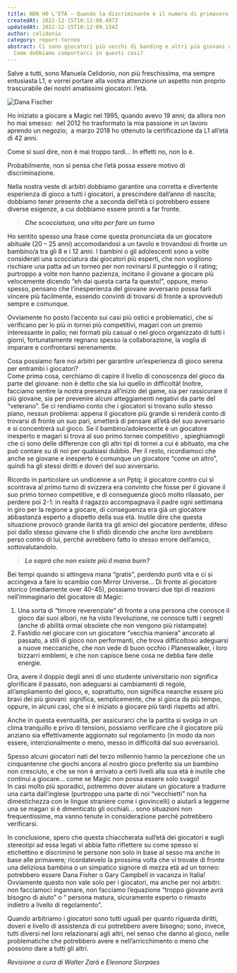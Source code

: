 ```yaml
---
title: NON HO L'ETÀ – Quando la discriminante è il numero di primavere
createdAt: 2022-12-15T10:12:08.497Z
updatedAt: 2022-12-15T10:12:09.134Z
author: celidonio
category: report-torneo
abstract: Ci sono giocatori più vecchi di banding e altri più giovani di Jace.
  Come dobbiamo comportarci in questi casi?
---
```

Salve a tutti, sono Manuela Celidonio, non più freschissima, ma sempre entusiasta L1, e vorrei portare alla vostra attenzione un aspetto non proprio trascurabile dei nostri amatissimi giocatori: l’età.



![Dana Fischer](/uploads/dana_fischer_playing_at_grand_prix_los_angeles.jpg)

Ho iniziato a giocare a Magic nel 1995, quando avevo 19 anni; da allora non ho mai smesso:  nel 2012 ho trasformato la mia passione in un lavoro aprendo un negozio;  a marzo 2018 ho ottenuto la certificazione da L1 all’età di 42 anni.

Come si suol dire, non è mai troppo tardi... In effetti no, non lo è.

Probabilmente, non si pensa che l’età possa essere motivo di discriminazione.

Nella nostra veste di arbitri dobbiamo garantire una corretta e divertente esperienza di gioco a tutti i giocatori, a prescindere dall’anno di nascita;  dobbiamo tener presente che a seconda dell’età ci potrebbero essere diverse esigenze, a cui dobbiamo essere pronti a far fronte.

> ***Che scocciatura, una vita per fare un turno***

Ho sentito spesso una frase come questa pronunciata da un giocatore abituale (20 – 25 anni) accomodandosi a un tavolo e trovandosi di fronte un bambino/a tra gli 8 e i 12 anni.
I bambini o gli adolescenti sono a volte considerati una scocciatura dai giocatori più esperti, che non vogliono rischiare una patta ad un torneo per non rovinarsi il punteggio o il rating; purtroppo a volte non hanno pazienza, incitano il giovane a giocare più velocemente dicendo “eh dai questa carta fa questo!”, oppure, meno spesso, pensano che l’inesperienza del giovane avversario possa farli vincere più facilmente, essendo convinti di trovarsi di fronte a sprovveduti sempre e comunque.

Ovviamente ho posto l’accento sui casi più ostici e problematici, che si verificano per lo più in tornei più competitivi, magari con un premio interessante in palio; nei formati più casual o nel gioco organizzato di tutti i giorni, fortunatamente regnano spesso la collaborazione, la voglia di imparare e confrontarsi serenamente.

Cosa possiamo fare noi arbitri  per garantire un’esperienza di gioco serena per entrambi i giocatori?\
Come prima cosa, cerchiamo di capire il livello di conoscenza del  gioco da parte del giovane: non è detto che sia lui quello in difficoltà! Inoltre, facciamo sentire la nostra presenza all’inizio del game, sia per rassicurare il più giovane, sia per prevenire alcuni atteggiamenti negativi da parte del “veterano”.
Se ci rendiamo conto che i giocatori si trovano sullo stesso piano, nessun problema: appena il giocatore più grande si renderà conto di trovarsi di fronte un suo pari, smetterà di pensare all’età del suo avversario e si concentrerà sul gioco.
Se il bambino/adolescente è un giocatore inesperto e magari si trova al suo primo torneo competitivo , spieghiamogli che ci sono delle differenze con gli altri tipi di tornei a cui è abituato, ma che può contare su di noi per qualsiasi dubbio. Per il resto, ricordiamoci che anche se giovane e inesperto è comunque un giocatore “come un altro”, quindi ha gli stessi diritti e doveri del suo avversario.

Ricordo in particolare un undicenne a un Pptq; il giocatore contro cui si scontrava  al primo turno di svizzera era convinto che fosse per il giovane il suo primo torneo competitive, e di conseguenza giocò molto rilassato, per perdere poi 2-1: in realtà il ragazzo accompagnava il padre ogni settimana in giro per la regione a giocare, di conseguenza era già un giocatore abbastanza esperto a dispetto della sua età. Inutile dire che questa situazione provocò grande ilarità tra gli amici del giocatore perdente, difeso poi dallo stesso giovane che li sfidò dicendo che anche loro avrebbero perso contro di lui, perchè avrebbero fatto lo stesso errore dell’amico, sottovalutandolo.

> ***Lo saprà che non esiste più il mana burn?***

Bei tempi quando si attingeva mana “gratis”, perdendo punti vita e ci si accingeva a fare lo scambio con Mirror Universe…
Di fronte al giocatore storico (mediamente over 40-45), possiamo trovarci due tipi di reazioni nell’immaginario del giocatore di Magic:

1. Una sorta di “timore reverenziale” di fronte a una persona che conosce il gioco dai suoi albori, ne ha visto l’evoluzione, ne conosce tutti i segreti (anche di abilità ormai obsolete che non vengono più ristampate)
2. Fastidio nel giocare con un giocatore “vecchia maniera” ancorato al passato, a stili di gioco non performanti, che trova difficoltoso adeguarsi a nuove meccaniche, che non vede di buon occhio i Planeswalker, i loro bizzarri emblemi, e che non capisce bene cosa ne debba fare delle energie.

Ora, avere il doppio degli anni di uno studente universitario non significa glorificare il passato, non adeguarsi ai cambiamenti di regole, all’ampliamento del gioco, e, soprattutto, non significa neanche essere più bravi dei più giovani: significa, semplicemente, che si gioca da più tempo, oppure, in alcuni casi, che si è iniziato a giocare più tardi rispetto ad altri.

Anche in questa eventualità, per assicurarci  che la partita  si svolga in un clima  tranquillo e privo di tensioni, possiamo verificare che il giocatore più anziano sia effettivamente aggiornato sul regolamento (in modo da non essere, intenzionalmente o meno, messo in difficoltà dal suo avversario).

Spesso alcuni giocatori nati del terzo millennio  hanno la percezione che un cinquantenne che giochi ancora al nostro gioco preferito sia un bambino non cresciuto, e che se non è arrivato a certi livelli alla sua età è inutile che continui a giocare… come se Magic non possa essere solo svago!\
In casi molto più sporadici, potremmo dover aiutare un giocatore a tradurre una carta dall’inglese (purtroppo una parte di noi “vecchietti” non ha dimestichezza con le lingue straniere come i giovincelli) o aiutarli a leggerne una se magari si è dimenticato gli occhiali… sono situazioni non frequentissime, ma vanno tenute in considerazione perché potrebbero verificarsi.

In conclusione, spero che questa chiaccherata sull’età dei giocatori e sugli stereotipi ad essa legati vi abbia fatto  riflettere su come spesso si etichettino e discrimino le persone non solo in base al sesso ma anche in base alle primavere;  ricordatevelo la prossima volta che vi trovate di fronte una deliziosa bambina o un simpatico signore di mezza età ad un torneo: potrebbero essere Dana Fisher o Gary Campbell in vacanza in Italia! 
Ovviamente questo non vale solo per i giocatori, ma anche per noi arbitri: non facciamoci ingannare, non facciamo l’equazione “troppo giovane avrà bisogno di aiuto” o “ persona matura, sicuramente esperto o rimasto indietro a livello di regolamento”. 

Quando arbitriamo i giocatori sono tutti uguali per quanto riguarda diritti, doveri e livello di assistenza di cui potrebbero avere bisogno; sono, invece, tutti diversi nel loro relazionarsi agli altri, nel senso che danno al gioco, nelle problematiche che potrebbero avere e nell’arricchimento o meno che possono dare a tutti gli altri.

*Revisione a cura di Walter Zarà e Eleonora Siorpaes*